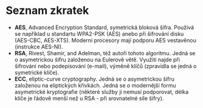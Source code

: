 # Seznam zkratek

* **AES**, Advanced Encryption Standard, symetrická bloková šifra. Používá se například u standartu WPA2-PSK (AES) anebo při šifrování disku (AES-CBC, AES-XTS). Moderní procesory mají podporu AES vestavěnou (instrukce AES-NI).
* **RSA**, Rivest, Shamir, and Adelman, též autoři tohoto algoritmu. Jedná se o asymetrickou šifru založenou na Eulerově větě. Využití najde při šifrování nebo podepisování (e-mail), výměně klíčů (zpravidla se jedná o symetrické klíče).
* **ECC**, eliptic-curve cryptography. Jedná se o asymetrickou šifru založenou na eliptických křivkách. Jedná se o modernější formu asymetrické kryptografie (některé služby ji nemusí podporovat, délka klíče je řádově menší než u RSA - při srovnatelné síle šifry).
